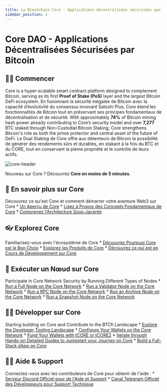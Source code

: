 ```yaml
---
title: La Blockchain Core - Applications décentralisées sécurisées par Bitcoin
sidebar_position: 1
---
```


# Core DAO - Applications Décentralisées Sécurisées par Bitcoin

## 👨‍💻 Commencer

Core is a hyper-scalable smart contract platform designed to complement Bitcoin, serving as its first **Proof of Stake (PoS)** layer and the largest Bitcoin DeFi ecosystem. En fusionnant la sécurité inégalée de Bitcoin avec la capacité d’évolutivité du consensus innovant Satoshi Plus, Core étend les fonctionnalités de Bitcoin tout en préservant ses principes fondamentaux de décentralisation et de sécurité. With approximately **74%** of Bitcoin mining hash power already contributing to Core’s security model and over **7,277** BTC staked through Non-Custodial Bitcoin Staking, Core strengthens Bitcoin's role as both the prime protector and central asset of the future of DeFi. Le Dual Staking de Core offre aux détenteurs de Bitcoin la possibilité de générer des rendements sûrs et durables, en stakant à la fois du BTC et du CORE, tout en conservant la pleine propriété et le contrôle de leurs actifs.

![core-header](../static/img/core-header.png)

Nouveau sur Core ? Découvrez **Core en moins de 5 minutes**.

## 📔 En savoir plus sur Core

Découvrez ce qu'est Core et comment démarrer votre aventure Web3 sur Core
\* [Un Aperçu de Core](./Learn/introduction/what-is-core-chain.md)
\* [Lisez à Propos des Concepts Fondamentaux de Core](category/core-concepts)
\* [Comprenez l'Architecture Sous-Jacente](./Learn/core-concepts/architecture.md)

## 👓 Explorez Core

Familiarisez-vous avec l'écosystème de Core
\* [Découvrez Pourquoi Core est le Bon Choix](./Learn/introduction/why-core-chain.md)
\* [Explorez les Produits de Core](category/products)
\* [Découvrez ce qui est en Cours de Développement sur Core](https://coredao.org/explore/ecosystem)

## 🔌 Exécuter un Nœud sur Core

Participate in Core Network Security by Running Different Types of Nodes
\* [Run a Full Node on the Core Network](./Node/config/full-node.md)
\* [Run a Validator Node on the Core Network](./Node/config/validator-node-config.md)
\* [Run a RPC Node on the Core Network](./Node/config/rpc-node-config.md)
\* [Run an Archive Node on the Core Network](./Node/config/archive-node-config.md)
\* [Run a Snapshot Node on the Core Network](./Node/config/snapshot-node-config.md)

## 👨‍🔧 Développer sur Core

Starting building on Core and Contribute to the BTCfi Landscape
\* [Explore the Developer Tooling Landscape](./Dev-Guide/dev-tools.md)
\* [Configure Your Wallets on the Core Network](./Dev-Guide/core-wallet-config.md)
\* [Fund Your Wallets with tCORE or tCORE2](./Dev-Guide/core-faucet.md)
\* [Iterate through Hands-on Detailed Guides to Jumpstart your Journey on Core](category/dev-guides)
\* [Build a Full-Stack dApp on Core](./Dev-Guide/dapp-on-core.md)

## 🙋‍♀️ Aide & Support

Connectez-vous avec les contributeurs de Core pour obtenir de l'aide :
\* [Serveur Discord Officiel pour de l'Aide et Support](https://discord.com/invite/coredaoofficial)
\* [Canal Telegram Officiel des Développeurs pour Support Technique](https://t.me/CoreDAOTelegram)
